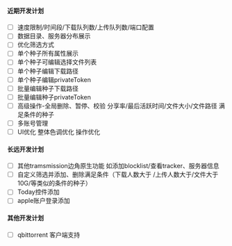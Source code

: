 #### 近期开发计划
- [ ] 速度限制/时间段/下载队列数/上传队列数/端口配置
- [ ] 数据目录、服务器分布展示
- [ ] 优化筛选方式
- [ ] 单个种子所有属性展示
- [ ] 单个种子可编辑选择文件列表
- [ ] 单个种子编辑下载路径
- [ ] 单个种子编辑privateToken
- [ ] 批量编辑种子下载路径
- [ ] 批量编辑种子privateToken
- [ ] 高级操作-全局删除、暂停、校验 分享率/最后活跃时间/文件大小/文件路径 满足条件的种子
- [ ] 多账号管理
- [ ] UI优化 整体色调优化 操作优化

#### 长远开发计划
- [ ] 其他tramsmission边角原生功能 如添加blocklist/查看tracker、服务器信息
- [ ] 自定义筛选并添加、删除满足条件（下载人数大于 /上传人数大于/文件大于10G/等类似的条件的种子）
- [ ] Today控件添加
- [ ] apple账户登录添加

#### 其他开发计划
- [ ] qbittorrent 客户端支持
